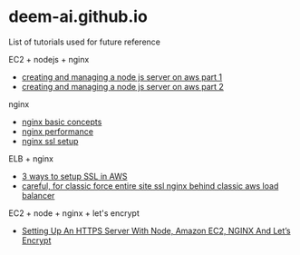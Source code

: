 # deem-ai.github.io

List of tutorials used for future reference 

EC2 + nodejs + nginx
* [creating and managing a node js server on aws part 1](https://hackernoon.com/tutorial-creating-and-managing-a-node-js-server-on-aws-part-1-d67367ac5171)
* [creating and managing a node js server on aws part 2](https://hackernoon.com/tutorial-creating-and-managing-a-node-js-server-on-aws-part-2-5fbdea95f8a1)

nginx

* [nginx basic concepts](https://www.netguru.co/codestories/nginx-tutorial-basics-concepts)
* [nginx performance](https://www.netguru.co/codestories/nginx-tutorial-performance)
* [nginx ssl setup](https://www.netguru.co/codestories/nginx-tutorial-ssl-setup)

ELB + nginx 
* [3 ways to setup SSL in AWS](https://hackernoon.com/how-to-set-up-https-for-your-domain-on-aws-8f771686603d)
* [careful, for classic force entire site ssl nginx behind classic aws load balancer](https://codyparker.com/force-entire-site-ssl-nginx-behind-aws-load-balancer/)

EC2 + node + nginx + let's encrypt

* [Setting Up An HTTPS Server With Node, Amazon EC2, NGINX And Let’s Encrypt](https://blog.cloudboost.io/setting-up-an-https-sever-with-node-amazon-ec2-nginx-and-lets-encrypt-46f869159469)
